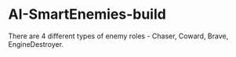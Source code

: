 # AI-SmartEnemies-build
There are 4 different types of enemy roles - Chaser, Coward, Brave, EngineDestroyer.

